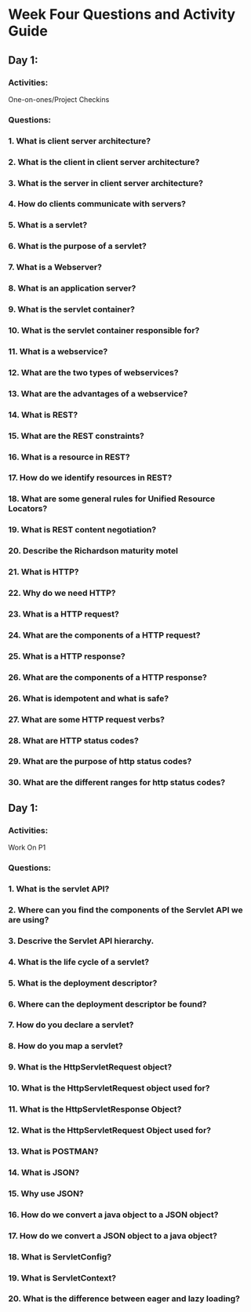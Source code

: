 # Week Four Questions and Activity Guide

## Day 1:

### Activities:

One-on-ones/Project Checkins

### Questions:

### 1. What is client server architecture?

### 2. What is the client in client server architecture?

### 3. What is the server in client server architecture?

### 4. How do clients communicate with servers?

### 5. What is a servlet?

### 6. What is the purpose of a servlet?

### 7. What is a Webserver?

### 8. What is an application server?

### 9. What is the servlet container?

### 10. What is the servlet container responsible for?

### 11. What is a webservice?

### 12. What are the two types of webservices?

### 13. What are the advantages of a webservice?

### 14. What is REST?

### 15. What are the REST constraints?

### 16. What is a resource in REST?

### 17. How do we identify resources in REST?

### 18. What are some general rules for Unified Resource Locators?

### 19. What is REST content negotiation?

### 20. Describe the Richardson maturity motel

### 21. What is HTTP?

### 22. Why do we need HTTP?

### 23. What is a HTTP request?

### 24. What are the components of a HTTP request?

### 25. What is a HTTP response?

### 26. What are the components of a HTTP response?

### 26. What is idempotent and what is safe?

### 27. What are some HTTP request verbs?

### 28. What are HTTP status codes?

### 29. What are the purpose of http status codes?

### 30. What are the different ranges for http status codes?

## Day 1:

### Activities:

Work On P1

### Questions:

### 1. What is the servlet API?

### 2. Where can you find the components of the Servlet API we are using?

### 3. Descrive the Servlet API hierarchy.

### 4. What is the life cycle of a servlet?

### 5. What is the deployment descriptor?

### 6. Where can the deployment descriptor be found?

### 7. How do you declare a servlet?

### 8. How do you map a servlet?

### 9. What is the HttpServletRequest object?

### 10. What is the HttpServletRequest object used for?

### 11. What is the HttpServletResponse Object?

### 12. What is the HttpServletRequest Object used for?

### 13. What is POSTMAN?

### 14. What is JSON?

### 15. Why use JSON?

### 16. How do we convert a java object to a JSON object?

### 17. How do we convert a JSON object to a java object?

### 18. What is ServletConfig?

### 19. What is ServletContext?

### 20. What is the difference between eager and lazy loading?